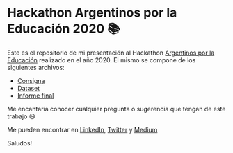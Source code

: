 # Hackathon Argentinos por la Educación 2020 :books:
Este es el repositorio de mi presentación al Hackathon <a href="https://argentinosporlaeducacion.org/">Argentinos por la Educación</a> realizado en el año 2020.
El mismo se compone de los siguientes archivos:

- [Consigna](Desafío_1.pdf)
- <a href="https://drive.google.com/drive/folders/15OslM2gPORiR7Kh3g9XdgzGG_gibmKTN?usp=share_link">Dataset</a>
- [Informe final](ArgxEdu_2020_Lopez_Yse_Diego.pdf)


Me encantaría conocer cualquier pregunta o sugerencia que tengan de este trabajo :smiley:

Me pueden encontrar en <a href="https://www.linkedin.com/in/lopezyse">LinkedIn</a>, <a href="https://twitter.com/lopezyse">Twitter</a> y <a href="https://lopezyse.medium.com/">Medium</a>

Saludos!


